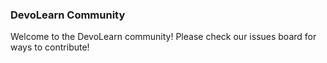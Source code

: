 ### DevoLearn Community

Welcome to the DevoLearn community! Please check our issues board for ways to contribute!
